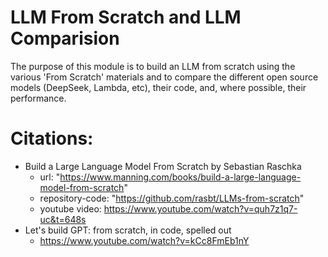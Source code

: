 # LLM From Scratch and LLM Comparision

The purpose of this module is to build an LLM from scratch using the various 'From Scratch'
materials and to compare the different open source models (DeepSeek, Lambda, etc), their code, and,
where possible, their performance.

# Citations:

- Build a Large Language Model From Scratch by Sebastian Raschka
  - url: "https://www.manning.com/books/build-a-large-language-model-from-scratch"
  - repository-code: "https://github.com/rasbt/LLMs-from-scratch"
  - youtube video: https://www.youtube.com/watch?v=quh7z1q7-uc&t=648s
- Let's build GPT: from scratch, in code, spelled out
  - https://www.youtube.com/watch?v=kCc8FmEb1nY
